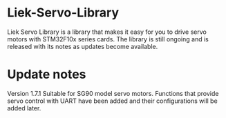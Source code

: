 # Liek-Servo-Library  
Liek Servo Library is a library that makes it easy for you to drive servo motors with STM32F10x series cards.
The library is still ongoing and is released with its notes as updates become available.

# Update notes
Version 1.7.1
Suitable for SG90 model servo motors. Functions that provide servo control with UART have been added and their configurations will be added later.
